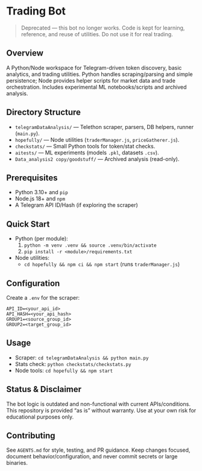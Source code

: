 # Trading Bot 

> Deprecated — this bot no longer works. Code is kept for learning, reference, and reuse of utilities. Do not use it for real trading.

## Overview
A Python/Node workspace for Telegram-driven token discovery, basic analytics, and trading utilities. Python handles scraping/parsing and simple persistence; Node provides helper scripts for market data and trade orchestration. Includes experimental ML notebooks/scripts and archived analysis.

## Directory Structure
- `telegramDataAnalysis/` — Telethon scraper, parsers, DB helpers, runner (`main.py`).
- `hopefully/` — Node utilities (`traderManager.js`, `priceGatherer.js`).
- `checkstats/` — Small Python tools for token/stat checks.
- `aitests/` — ML experiments (models `.pkl`, datasets `.csv`).
- `Data_analysis2 copy/goodstuff/` — Archived analysis (read-only).

## Prerequisites
- Python 3.10+ and `pip`
- Node.js 18+ and `npm`
- A Telegram API ID/Hash (if exploring the scraper)

## Quick Start
- Python (per module):
  1) `python -m venv .venv && source .venv/bin/activate`
  2) `pip install -r <module>/requirements.txt`
- Node utilities:
  - `cd hopefully && npm ci && npm start` (runs `traderManager.js`)

## Configuration
Create a `.env` for the scraper:
```
API_ID=<your_api_id>
API_HASH=<your_api_hash>
GROUP1=<source_group_id>
GROUP2=<target_group_id>
```

## Usage
- Scraper: `cd telegramDataAnalysis && python main.py`
- Stats check: `python checkstats/checkstats.py`
- Node tools: `cd hopefully && npm start`

## Status & Disclaimer
The bot logic is outdated and non-functional with current APIs/conditions. This repository is provided “as is” without warranty. Use at your own risk for educational purposes only.

## Contributing
See `AGENTS.md` for style, testing, and PR guidance. Keep changes focused, document behavior/configuration, and never commit secrets or large binaries.
